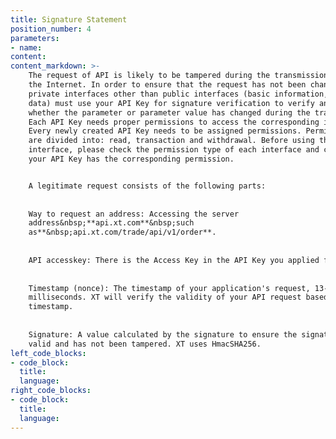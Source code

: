 ```yaml
---
title: Signature Statement
position_number: 4
parameters:
- name:
content:
content_markdown: >-
    The request of API is likely to be tampered during the transmission through
    the Internet. In order to ensure that the request has not been changed,
    private interfaces other than public interfaces (basic information, market
    data) must use your API Key for signature verification to verify and check
    whether the parameter or parameter value has changed during the transmission.
    Each API Key needs proper permissions to access the corresponding interface.
    Every newly created API Key needs to be assigned permissions. Permission types
    are divided into: read, transaction and withdrawal. Before using the
    interface, please check the permission type of each interface and confirm that
    your API Key has the corresponding permission.


    A legitimate request consists of the following parts:
    
    
    Way to request an address: Accessing the server
    address&nbsp;**api.xt.com**&nbsp;such
    as**&nbsp;api.xt.com/trade/api/v1/order**.
    
    
    API accesskey: There is the Access Key in the API Key you applied for.
    
    
    Timestamp (nonce): The timestamp of your application's request, 13-bit
    milliseconds. XT will verify the validity of your API request based on this
    timestamp.
    
    
    Signature: A value calculated by the signature to ensure the signature is
    valid and has not been tampered. XT uses HmacSHA256.
left_code_blocks:
- code_block:
  title:
  language:
right_code_blocks:
- code_block:
  title:
  language:
---
```



